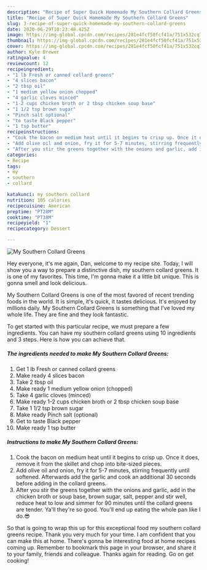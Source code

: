 ```yaml
---
description: "Recipe of Super Quick Homemade My Southern Collard Greens"
title: "Recipe of Super Quick Homemade My Southern Collard Greens"
slug: 3-recipe-of-super-quick-homemade-my-southern-collard-greens
date: 2020-06-29T10:23:48.425Z
image: https://img-global.cpcdn.com/recipes/281e4fcf50fcf41a/751x532cq70/my-southern-collard-greens-recipe-main-photo.jpg
thumbnail: https://img-global.cpcdn.com/recipes/281e4fcf50fcf41a/751x532cq70/my-southern-collard-greens-recipe-main-photo.jpg
cover: https://img-global.cpcdn.com/recipes/281e4fcf50fcf41a/751x532cq70/my-southern-collard-greens-recipe-main-photo.jpg
author: Kyle Brewer
ratingvalue: 4
reviewcount: 12
recipeingredient:
- "1 lb Fresh or canned collard greens"
- "4 slices bacon"
- "2 tbsp oil"
- "1 medium yellow onion chopped"
- "4 garlic cloves minced"
- "1-2 cups chicken broth or 2 tbsp chicken soup base"
- "1 1/2 tsp brown sugar"
- "Pinch salt optional"
- "to taste Black pepper"
- "1 tsp butter"
recipeinstructions:
- "Cook the bacon on medium heat until it begins to crisp up. Once it does, remove it from the skillet and chop into bite-sized pieces."
- "Add olive oil and onion, fry it for 5-7 minutes, stirring frequently until softened. Afterwards add the garlic and cook an additional 30 seconds before adding in the collard greens."
- "After you stir the greens together with the onions and garlic, add in the chicken broth or soup base, brown sugar, salt, pepper and stir well, reduce heat to low and simmer for 90 minutes until the collard greens are tender. Ya&#39;ll they&#39;re so good. You&#39;ll end up eating the whole pan like I do.😎"
categories:
- Recipe
tags:
- my
- southern
- collard

katakunci: my southern collard 
nutrition: 105 calories
recipecuisine: American
preptime: "PT28M"
cooktime: "PT38M"
recipeyield: "1"
recipecategory: Dessert

---
```



![My Southern Collard Greens](https://img-global.cpcdn.com/recipes/281e4fcf50fcf41a/751x532cq70/my-southern-collard-greens-recipe-main-photo.jpg)

Hey everyone, it's me again, Dan, welcome to my recipe site. Today, I will show you a way to prepare a distinctive dish, my southern collard greens. It is one of my favorites. This time, I'm gonna make it a little bit unique. This is gonna smell and look delicious.



My Southern Collard Greens is one of the most favored of recent trending foods in the world. It is simple, it's quick, it tastes delicious. It's enjoyed by millions daily. My Southern Collard Greens is something that I've loved my whole life. They are fine and they look fantastic.


To get started with this particular recipe, we must prepare a few ingredients. You can have my southern collard greens using 10 ingredients and 3 steps. Here is how you can achieve that.

<!--inarticleads1-->

##### The ingredients needed to make My Southern Collard Greens:

1. Get 1 lb Fresh or canned collard greens
1. Make ready 4 slices bacon
1. Take 2 tbsp oil
1. Make ready 1 medium yellow onion (chopped)
1. Take 4 garlic cloves (minced)
1. Make ready 1-2 cups chicken broth or 2 tbsp chicken soup base
1. Take 1 1/2 tsp brown sugar
1. Make ready Pinch salt (optional)
1. Get to taste Black pepper
1. Make ready 1 tsp butter




<!--inarticleads2-->

##### Instructions to make My Southern Collard Greens:

1. Cook the bacon on medium heat until it begins to crisp up. Once it does, remove it from the skillet and chop into bite-sized pieces.
1. Add olive oil and onion, fry it for 5-7 minutes, stirring frequently until softened. Afterwards add the garlic and cook an additional 30 seconds before adding in the collard greens.
1. After you stir the greens together with the onions and garlic, add in the chicken broth or soup base, brown sugar, salt, pepper and stir well, reduce heat to low and simmer for 90 minutes until the collard greens are tender. Ya&#39;ll they&#39;re so good. You&#39;ll end up eating the whole pan like I do.😎




So that is going to wrap this up for this exceptional food my southern collard greens recipe. Thank you very much for your time. I am confident that you can make this at home. There's gonna be interesting food at home recipes coming up. Remember to bookmark this page in your browser, and share it to your family, friends and colleague. Thanks again for reading. Go on get cooking!
